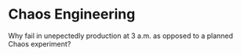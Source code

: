 # Chaos Engineering 
Why fail in unepectedly production at 3 a.m. as opposed to a planned Chaos experiment?
